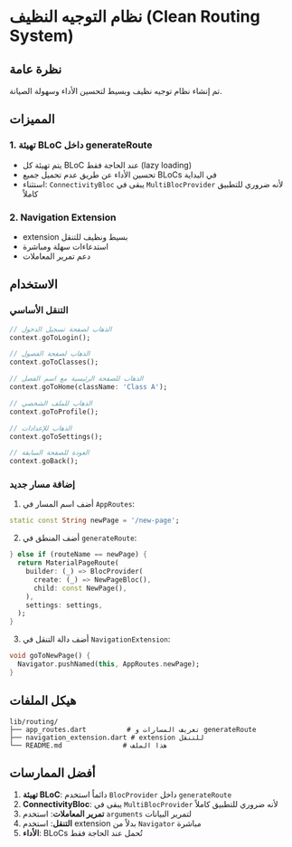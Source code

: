 # نظام التوجيه النظيف (Clean Routing System)

## نظرة عامة

تم إنشاء نظام توجيه نظيف وبسيط لتحسين الأداء وسهولة الصيانة.

## المميزات

### 1. تهيئة BLoC داخل generateRoute
- يتم تهيئة كل BLoC عند الحاجة فقط (lazy loading)
- تحسين الأداء عن طريق عدم تحميل جميع BLoCs في البداية
- استثناء: `ConnectivityBloc` يبقى في `MultiBlocProvider` لأنه ضروري للتطبيق كاملاً

### 2. Navigation Extension
- extension بسيط ونظيف للتنقل
- استدعاءات سهلة ومباشرة
- دعم تمرير المعاملات

## الاستخدام

### التنقل الأساسي
```dart
// الذهاب لصفحة تسجيل الدخول
context.goToLogin();

// الذهاب لصفحة الفصول
context.goToClasses();

// الذهاب للصفحة الرئيسية مع اسم الفصل
context.goToHome(className: 'Class A');

// الذهاب للملف الشخصي
context.goToProfile();

// الذهاب للإعدادات
context.goToSettings();

// العودة للصفحة السابقة
context.goBack();
```

### إضافة مسار جديد
1. أضف اسم المسار في `AppRoutes`:
```dart
static const String newPage = '/new-page';
```

2. أضف المنطق في `generateRoute`:
```dart
} else if (routeName == newPage) {
  return MaterialPageRoute(
    builder: (_) => BlocProvider(
      create: (_) => NewPageBloc(),
      child: const NewPage(),
    ),
    settings: settings,
  );
}
```

3. أضف دالة التنقل في `NavigationExtension`:
```dart
void goToNewPage() {
  Navigator.pushNamed(this, AppRoutes.newPage);
}
```

## هيكل الملفات

```
lib/routing/
├── app_routes.dart          # تعريف المسارات و generateRoute
├── navigation_extension.dart # extension للتنقل
└── README.md               # هذا الملف
```

## أفضل الممارسات

1. **تهيئة BLoC**: دائماً استخدم `BlocProvider` داخل `generateRoute`
2. **ConnectivityBloc**: يبقى في `MultiBlocProvider` لأنه ضروري للتطبيق كاملاً
3. **تمرير المعاملات**: استخدم `arguments` لتمرير البيانات
4. **التنقل**: استخدم extension بدلاً من `Navigator` مباشرة
5. **الأداء**: BLoCs تُحمل عند الحاجة فقط 